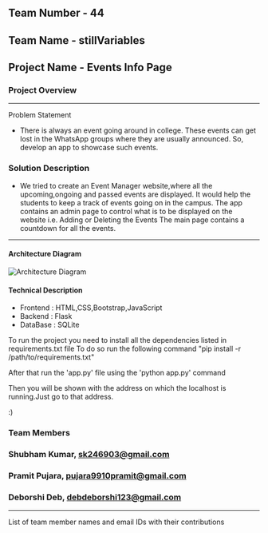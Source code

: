 ## Team Number - 44
## Team Name - stillVariables
## Project Name - Events Info Page

### Project Overview
----------------------------------

Problem Statement
* There is always an event going around in college. These events can get lost in the WhatsApp groups where   they are usually announced. So, develop an app to showcase such events.

### Solution Description
* We tried to create an Event Manager website,where all the upcoming,ongoing and passed events are displayed.
  It would help the students to keep a track of events going on in the campus.
  The app contains an admin page to control what is to be displayed on the website i.e. Adding or Deleting the Events
  The main page contains a countdown for all the events.


----------------------------------

#### Architecture Diagram

![Architecture Diagram](https://github.com/workdone0/D-CoderS_Hackathon_Template/blob/master/architecture_diagram.jpeg)

#### Technical Description

* Frontend : HTML,CSS,Bootstrap,JavaScript
*  Backend : Flask
*  DataBase : SQLite

  To run the project you need to install all the dependencies listed in requirements.txt file 
  To do so run the following command "pip install -r /path/to/requirements.txt"

  After that run the 'app.py' file using the 'python app.py' command

  Then you will be shown with the address on which the localhost is running.Just go to that address.

  :)

### Team Members
### Shubham Kumar, sk246903@gmail.com
### Pramit Pujara, pujara9910pramit@gmail.com
### Deborshi Deb, debdeborshi123@gmail.com
----------------------------------

List of team member names and email IDs with their contributions
